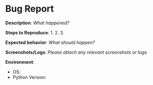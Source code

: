 # Bug Report

**Description**: 
_What happened?_

**Steps to Reproduce**:
1. 
2. 
3. 

**Expected behavior**:
_What should happen?_

**Screenshots/Logs**:
_Please attach any relevant screenshots or logs._

**Environment**:
- OS:
- Python Version:
